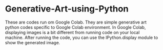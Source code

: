# Generative-Art-using-Python

These are codes run om Google Colab. 
They are simple generative art python codes specific to Google Colab environment. In Google Colab, displaying images is a bit different from running code on your local machine. After running the code, you can use the IPython.display module to show the generated image. 
